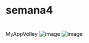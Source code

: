 # semana4
#
MyAppVolley
![image](https://github.com/emilymirand/semana4/assets/125322859/3bfcaf11-b475-4a95-84e2-3d8ec8fb9f74)
![image](https://github.com/emilymirand/semana4/assets/125322859/c38a2290-56b1-49e3-abe0-f1bf98ef1b98)

